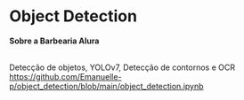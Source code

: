 # Object Detection

<head>
   <title>Detecção de veículos e reconhecimento de placas em vídeos</title>
</head>

<b>Sobre a Barbearia Alura</b>

</br> Detecção de objetos, YOLOv7, Detecção de contornos e OCR
</br> https://github.com/Emanuelle-p/object_detection/blob/main/object_detection.ipynb
</html>
